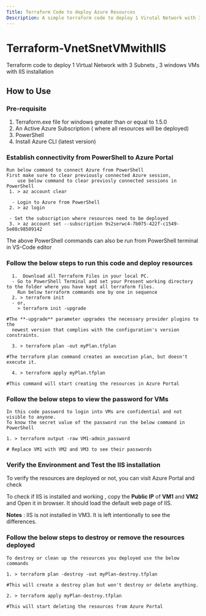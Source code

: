 ```yaml
---
Title: Terraform Code to deploy Azure Resources
Description: A simple terraform code to deploy 1 Virutal Network with 3 Subnets , 3 windows VMs with IIS installation
---
```

# Terraform-VnetSnetVMwithIIS
Terraform code to deploy 1 Virtual Network with 3 Subnets , 3 windows VMs with IIS installation

## How to Use
  ### Pre-requisite 
  1.  Terraform.exe file for windows greater than or equal to 1.5.0
  2.  An Active Azure Subscription ( where all resources will be deployed)
  3.  PowerShell
  4.  Install Azure CLI (latest version)

  ### Establish connectivity from PowerShell to Azure Portal 
    Run below command to connect Azure from PowerShell
    First make sure to clear previously connected Azure session,
        use below command to clear previosly connected sessions in PowerShell
     1. > az account clear
        
      - Login to Azure from PowerShell
     2. > az login
        
     - Set the subscription where resources need to be deployed
     3. > az account set --subscription 9s2serwc4-7b075-422f-c1549-5e08c98509142
  The above PowerShell commands can also be run from PowerShell terminal in VS-Code editor

  ### Follow the below steps to run this code and deploy resources
      1.  Download all Terraform Files in your local PC.
      - Go to PowerShell Terminal and set your Present working directory to the folder where you have kept all terraform files.
        Run below terraform commands one by one in sequence
      2. > terraform init
      - or,     
        > terraform init -upgrade
        
    #The **-upgrade** parameter upgrades the necessary provider plugins to the
      newest version that complies with the configuration's version constraints.
    
      3. > terraform plan -out myPlan.tfplan
         
    #The terraform plan command creates an execution plan, but doesn't execute it.
    
      4. > terraform apply myPlan.tfplan
         
    #This command will start creating the resources in Azure Portal

 ### Follow the below steps to view the password for VMs
    In this code password to login into VMs are confidential and not visible to anyone. 
    To know the secret value of the password run the below command in PowerShell
    
    1. > terraform output -raw VM1-admin_password
    
    # Replace VM1 with VM2 and VM3 to see their passwords   

   ### Verify the Environment and Test the IIS installation
   
   To verify the resources are deployed or not, you can visit Azure Portal and check

   To check if IIS is installed and working , copy the **Public IP** of **VM1** and **VM2**
   and Open it in browser. It should load the default web page of IIS.

   **Notes** : IIS is not installed in VM3. It is left intentionally to see the differences.    
     
 ### Follow the below steps to destroy or remove the resources deployed
    To destroy or clean up the resources you deployed use the below commands
    
    1. > terraform plan -destroy -out myPlan-destroy.tfplan

    #This will create a destroy plan but won't destroy or delete anything.

    2. > terraform apply myPlan-destroy.tfplan

    #This will start deleting the resources from Azure Portal
    



















      
